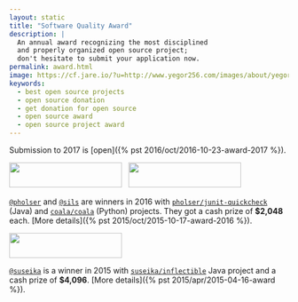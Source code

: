 ```yaml
---
layout: static
title: "Software Quality Award"
description: |
  An annual award recognizing the most disciplined
  and properly organized open source project;
  don't hesitate to submit your application now.
permalink: award.html
image: https://cf.jare.io/?u=http://www.yegor256.com/images/about/yegor-speaking.jpg
keywords:
  - best open source projects
  - open source donation
  - get donation for open source
  - open source award
  - open source project award
---
```


Submission to 2017 is [open]({% pst 2016/oct/2016-10-23-award-2017 %}).

<img src="http://www.yegor256.com/images/award/2016/winner-pholser.png"
  style="width:203px;height:45px;"/>
&nbsp;
<img src="http://www.yegor256.com/images/award/2016/winner-sils.png"
  style="width:203px;height:45px;"/>

[`@pholser`](https://github.com/pholser) and [`@sils`](https://github.com/sils) are winners in 2016
with [`pholser/junit-quickcheck`](https://github.com/pholser/junit-quickcheck) (Java)
and [`coala/coala`](https://github.com/coala/coala) (Python) projects. They
got a cash prize of **$2,048** each.
[More details]({% pst 2015/oct/2015-10-17-award-2016 %}).

<img src="http://www.yegor256.com/images/award/2015/winner.png"
  style="width:203px;height:45px;"/>

[`@suseika`](https://github.com/suseika) is a winner in 2015
with [`suseika/inflectible`](https://github.com/suseika/inflectible) Java
project and a cash prize of **$4,096**.
[More details]({% pst 2015/apr/2015-04-16-award %}).
